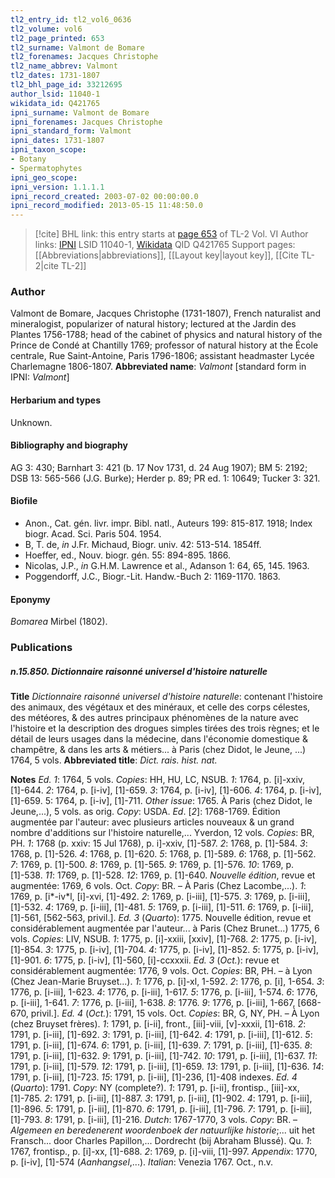 ```yaml
---
tl2_entry_id: tl2_vol6_0636
tl2_volume: vol6
tl2_page_printed: 653
tl2_surname: Valmont de Bomare
tl2_forenames: Jacques Christophe
tl2_name_abbrev: Valmont
tl2_dates: 1731-1807
tl2_bhl_page_id: 33212695
author_lsid: 11040-1
wikidata_id: Q421765
ipni_surname: Valmont de Bomare
ipni_forenames: Jacques Christophe
ipni_standard_form: Valmont
ipni_dates: 1731-1807
ipni_taxon_scope: 
- Botany
- Spermatophytes
ipni_geo_scope: 
ipni_version: 1.1.1.1
ipni_record_created: 2003-07-02 00:00:00.0
ipni_record_modified: 2013-05-15 11:48:50.0
---
```


> [!cite] BHL link: this entry starts at [page 653](https://www.biodiversitylibrary.org/page/33212695) of TL-2 Vol. VI
> Author links: [IPNI](https://www.ipni.org/a/11040-1) LSID 11040-1, [Wikidata](https://www.wikidata.org/wiki/Q421765) QID Q421765
> Support pages: [[Abbreviations|abbreviations]], [[Layout key|layout key]], [[Cite TL-2|cite TL-2]]

### Author

Valmont de Bomare, Jacques Christophe (1731-1807), French naturalist and mineralogist, popularizer of natural history; lectured at the Jardin des Plantes 1756-1788; head of the cabinet of physics and natural history of the Prince de Condé at Chantilly 1769; professor of natural history at the École centrale, Rue Saint-Antoine, Paris 1796-1806; assistant headmaster Lycée Charlemagne 1806-1807. 
**Abbreviated name**: *Valmont* \[standard form in IPNI: *Valmont*\]

#### Herbarium and types

Unknown.

#### Bibliography and biography

AG 3: 430; Barnhart 3: 421 (b. 17 Nov 1731, d. 24 Aug 1907); BM 5: 2192; DSB 13: 565-566 (J.G. Burke); Herder p. 89; PR ed. 1: 10649; Tucker 3: 321.

#### Biofile

- Anon., Cat. gén. livr. impr. Bibl. natl., Auteurs 199: 815-817. 1918; Index biogr. Acad. Sci. Paris 504. 1954.
- B, T. de, *in* J.Fr. Michaud, Biogr. univ. 42: 513-514. 1854ff.
- Hoeffer, ed., Nouv. biogr. gén. 55: 894-895. 1866.
- Nicolas, J.P., *in* G.H.M. Lawrence et al., Adanson 1: 64, 65, 145. 1963.
- Poggendorff, J.C., Biogr.-Lit. Handw.-Buch 2: 1169-1170. 1863.

#### Eponymy

*Bomarea* Mirbel (1802).

### Publications

##### n.15.850. Dictionnaire raisonné universel d'histoire naturelle

**Title**
*Dictionnaire raisonné universel d'histoire naturelle*: contenant l'histoire des animaux, des végétaux et des minéraux, et celle des corps célestes, des météores, & des autres principaux phénomènes de la nature avec l'histoire et la description des drogues simples tirées des trois règnes; et le détail de leurs usages dans la médecine, dans l'économie domestique & champêtre, & dans les arts & métiers... à Paris (chez Didot, le Jeune, ...) 1764, 5 vols.
**Abbreviated title**: *Dict. rais. hist. nat.*

**Notes**
*Ed. 1*: 1764, 5 vols. *Copies*: HH, HU, LC, NSUB.
*1*: 1764, p. \[i\]-xxiv, \[1\]-644.
*2*: 1764, p. \[i-iv\], \[1\]-659.
*3*: 1764, p. \[i-iv\], \[1\]-606.
*4*: 1764, p. \[i-iv\], \[1\]-659.
5: 1764, p. \[i-iv\], \[1\]-711.
*Other issue*: 1765. À Paris (chez Didot, le Jeune,...), 5 vols. as orig. *Copy*: USDA.
*Ed*. \[*2*\]: 1768-1769. Édition augmentée par l'auteur: avec plusieurs articles nouveaux & un grand nombre d'additions sur l'histoire naturelle,... Yverdon, 12 vols. *Copies*: BR, PH.
*1*: 1768 (p. xxiv: 15 Jul 1768), p. i\]-xxiv, \[1\]-587.
*2*: 1768, p. \[1\]-584.
*3*: 1768, p. \[1\]-526.
*4*: 1768, p. \[1\]-620.
*5*: 1768, p. \[1\]-589.
*6*: 1768, p. \[1\]-562.
*7*: 1769, p. \[1\]-500.
*8*: 1769, p. \[1\]-565.
*9*: 1769, p. \[1\]-576.
*10*: 1769, p. \[1\]-538.
*11*: 1769, p. \[1\]-528.
*12*: 1769, p. \[1\]-640.
*Nouvelle édition*, revue et augmentée: 1769, 6 vols. Oct. *Copy*: BR. – À Paris (Chez Lacombe,...).
*1*: 1769, p. \[i\*-iv\*l, \[i\]-xvi, \[1\]-492.
*2*: 1769, p. \[i-iii\], \[1\]-575.
*3*: 1769, p. \[i-iii\], \[1\]-532.
*4*: 1769, p. \[i-iii\], \[1\]-481.
*5*: 1769, p. \[i-iii\], \[1\]-511.
*6*: 1769, p. \[i-iii\], \[1\]-561, \[562-563, privil.\].
*Ed. 3* (*Quarto*): 1775. Nouvelle édition, revue et considérablement augmentée par l'auteur... à Paris (Chez Brunet...) 1775, 6 vols. *Copies*: LIV, NSUB.
*1*: 1775, p. \[i\]-xxiii, \[xxiv\], \[1\]-768.
*2*: 1775, p. \[i-iv\], \[1\]-854.
*3*: 1775, p. \[i-iv\], \[1\]-704.
*4*: 1775, p. \[i-iv\], \[1\]-852.
*5*: 1775, p. \[i-iv\], \[1\]-901.
*6*: 1775, p. \[i-iv\], \[1\]-560, \[i\]-ccxxxii.
*Ed. 3* (*Oct.*): revue et considérablement augmentée: 1776, 9 vols. Oct. *Copies*: BR, PH. – à Lyon (Chez Jean-Marie Bruyset...).
*1*: 1776, p. \[i\]-xl, 1-592.
*2*: 1776, p. \[i\], 1-654.
*3*: 1776, p. \[i-iii\], 1-623.
*4*: 1776, p. \[i-iii\], 1-617.
*5*: 1776, p. \[i-iii\], 1-574.
*6*: 1776, p. \[i-iii\], 1-641.
*7*: 1776, p. \[i-iii\], 1-638.
*8*: 1776.
*9*: 1776, p. \[i-iii\], 1-667, \[668-670, privil.\].
*Ed. 4* (*Oct.*): 1791, 15 vols. Oct. *Copies*: BR, G, NY, PH. – À Lyon (chez Bruyset frères).
*1*: 1791, p. \[i-ii\], front., \[iii\]-viii, \[v\]-xxxii, \[1\]-618.
*2*: 1791, p. \[i-iii\], \[1\]-692.
*3*: 1791, p. \[i-iii\], \[1\]-642.
*4*: 1791, p. \[i-iii\], \[1\]-612.
*5*: 1791, p. \[i-iii\], \[1\]-674.
*6*: 1791, p. \[i-iii\], \[1\]-639.
*7*: 1791, p. \[i-iii\], \[1\]-635.
*8*: 1791, p. \[i-iii\], \[1\]-632.
*9*: 1791, p. \[i-iii\], \[1\]-742.
*10*: 1791, p. \[i-iii\], \[1\]-637.
*11*: 1791, p. \[i-iii\], \[1\]-579.
*12*: 1791, p. \[i-iii\], \[1\]-659.
*13*: 1791, p. \[i-iii\], \[1\]-636.
*14*: 1791, p. \[i-iii\], \[1\]-723.
*15*: 1791, p. \[i-iii\], \[1\]-236, \[1\]-408 indexes.
*Ed. 4* (*Quarto*): 1791. *Copy*: NY (complete?).
*1*: 1791, p. \[i-ii\], frontisp., \[iii\]-xx, \[1\]-785.
*2*: 1791, p. \[i-iii\], \[1\]-887.
*3*: 1791, p. \[i-iii\], \[1\]-902.
*4*: 1791, p. \[i-iii\], \[1\]-896.
*5*: 1791, p. \[i-iii\], \[1\]-870.
*6*: 1791, p. \[i-iii\], \[1\]-796.
*7*: 1791, p. \[i-iii\], \[1\]-793.
*8*: 1791, p. \[i-iii\], \[1\]-216.
*Dutch*: 1767-1770, 3 vols. *Copy*: BR. – *Algemeen en beredenerent woordenboek der natuurlijke historie*;... uit het Fransch... door Charles Papillon,... Dordrecht (bij Abraham Blussé). Qu.
*1*: 1767, frontisp., p. \[i\]-xx, \[1\]-688.
*2*: 1769, p. \[i\]-viii, \[1\]-997.
*Appendix*: 1770, p. \[i-iv\], \[1\]-574 (*Aanhangsel*,...).
*Italian*: Venezia 1767. Oct., n.v.

